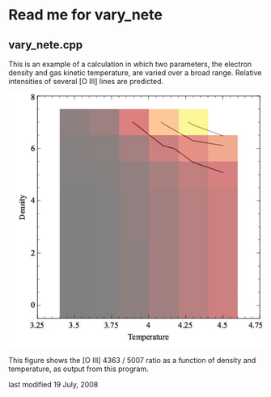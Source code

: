 Read me for vary\_nete
======================

vary\_nete.cpp
--------------

This is an example of a calculation in which two parameters, the electron
density and gas kinetic temperature, are varied over a broad range.
Relative intensities of several \[O III\] lines are predicted.

![](vary_nete.jpg)

This figure shows the \[O III\] 4363 / 5007 ratio as a function of density
and temperature, as output from this program.

last modified 19 July, 2008

